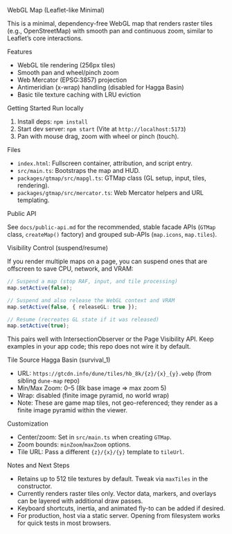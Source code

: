 WebGL Map (Leaflet-like Minimal)

This is a minimal, dependency-free WebGL map that renders raster tiles (e.g., OpenStreetMap) with smooth pan and continuous zoom, similar to Leaflet’s core interactions.

Features

- WebGL tile rendering (256px tiles)
- Smooth pan and wheel/pinch zoom
- Web Mercator (EPSG:3857) projection
- Antimeridian (x-wrap) handling (disabled for Hagga Basin)
- Basic tile texture caching with LRU eviction

Getting Started
Run locally

1. Install deps: `npm install`
2. Start dev server: `npm start` (Vite at `http://localhost:5173`)
3. Pan with mouse drag, zoom with wheel or pinch (touch).

Files

- `index.html`: Fullscreen container, attribution, and script entry.
- `src/main.ts`: Bootstraps the map and HUD.
- `packages/gtmap/src/mapgl.ts`: GTMap class (GL setup, input, tiles, rendering).
- `packages/gtmap/src/mercator.ts`: Web Mercator helpers and URL templating.

Public API

See `docs/public-api.md` for the recommended, stable facade APIs (`GTMap` class, `createMap()` factory) and grouped sub-APIs (`map.icons`, `map.tiles`).

Visibility Control (suspend/resume)

If you render multiple maps on a page, you can suspend ones that are offscreen to save CPU, network, and VRAM:

```ts
// Suspend a map (stop RAF, input, and tile processing)
map.setActive(false);

// Suspend and also release the WebGL context and VRAM
map.setActive(false, { releaseGL: true });

// Resume (recreates GL state if it was released)
map.setActive(true);
```

This pairs well with IntersectionObserver or the Page Visibility API. Keep examples in your app code; this repo does not wire it by default.

Tile Source
Hagga Basin (survival_1)

- URL: `https://gtcdn.info/dune/tiles/hb_8k/{z}/{x}_{y}.webp` (from sibling `dune-map` repo)
- Min/Max Zoom: 0–5 (8k base image => max zoom 5)
- Wrap: disabled (finite image pyramid, no world wrap)
- Note: These are game map tiles, not geo-referenced; they render as a finite image pyramid within the viewer.

Customization

- Center/zoom: Set in `src/main.ts` when creating `GTMap`.
- Zoom bounds: `minZoom`/`maxZoom` options.
- Tile URL: Pass a different `{z}/{x}/{y}` template to `tileUrl`.

Notes and Next Steps

- Retains up to 512 tile textures by default. Tweak via `maxTiles` in the constructor.
- Currently renders raster tiles only. Vector data, markers, and overlays can be layered with additional draw passes.
- Keyboard shortcuts, inertia, and animated fly-to can be added if desired.
- For production, host via a static server. Opening from filesystem works for quick tests in most browsers.
